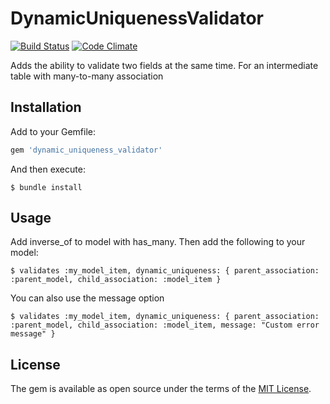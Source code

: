 # DynamicUniquenessValidator
[![Build Status](https://travis-ci.org/Platinet/dynamic_uniqueness_validator.svg?branch=master)](https://travis-ci.org/Platinet/dynamic_uniqueness_validator)
[![Code Climate](https://codeclimate.com/github/codeclimate/codeclimate/badges/gpa.svg)](https://codeclimate.com/github/Platinet/dynamic_uniqueness_validator)

Adds the ability to validate two fields at the same time. For an intermediate table with many-to-many association

## Installation

Add to your Gemfile:

```ruby
gem 'dynamic_uniqueness_validator'
```

And then execute:

    $ bundle install

## Usage

Add inverse_of to model with has_many. Then add the following to your model:

    $ validates :my_model_item, dynamic_uniqueness: { parent_association: :parent_model, child_association: :model_item }

You can also use the message option

    $ validates :my_model_item, dynamic_uniqueness: { parent_association: :parent_model, child_association: :model_item, message: "Custom error message" }

## License

The gem is available as open source under the terms of the [MIT License](http://opensource.org/licenses/MIT).
